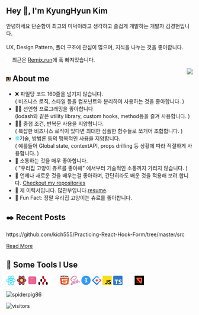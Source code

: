 


<h2>Hey 👋, I'm KyungHyun Kim</h2>
<p>안녕하세요 단순함이 최고의 미덕이라고 생각하고 즐겁게 개발하는 개발자 김경현입니다.
<br/>
<br/>
UX, Design Pattern, 폴더 구조에 관심이 많으며, 지식을 나누는 것을 좋아합니다.</p>

<p></p>
<p><img src="icons/remix.svg" alt="remix" width="12" height="12" /> 최근은 <a href="https://remix.run/">Remix.run</a>에 푹 빠져있습니다. <img src="icons/remix.svg" alt="remix" width="12" height="12" /></p>
<img align="right"  src="https://media1.giphy.com/media/13HgwGsXF0aiGY/giphy.gif" />
<h2><img src="pic/me.jpeg" alt="react" width="12" height="12" /> About me </h2>
<ul>
<li>❌ 파일당 코드 160줄을 넘기지 않습니다.</li>
( 비즈니스 로직, 스타일 등을 컴포넌트와 분리하여 사용하는 것을 좋아합니다. )
<li>👨‍💻 선언형 프로그래밍을 좋아합니다</li>
(lodash와 같은 utility library, custom hooks, method등을 즐겨 사용합니다. )
<li>👨‍💻 중첩 조건, 반복문 사용을 지양합니다.</li>
( 복잡한 비즈니스 로직이 있다면 최대한 심플한 함수들로 쪼개어 조합합니다. )
<li><img src="icons/react.svg" alt="react" width="12" height="12" />기술, 방법론 등의 맹목적인 사용을 지양합니다.</li>
( 예를들어 Global state, contextAPI, props drilling 등 상황에 따라 적절하게 사용합니다. )
<li>💬 소통하는 것을 매우 좋아합니다. </li>
( "우리집 고양이 츄르를 좋아해" 에서부터 기술적인 소통까지 가리지 않습니다. )
<li>🧐 언제나 새로운 것을 배우는걸 좋아하며, 간단히라도 배운 것을 적용해 보려 합니다. <a href="https://github.com/kich555?tab=repositories">Checkout my repositories</a> </li>
<li>📙 제 이력서입니다. 많관부입니다.<a href="https://www.stanleylim.me/resume/resume.pdf">resume</a>.</li>
<li>🎉 Fun Fact: 정말 우리집 고양이는 츄르를 좋아합니다.</li>
</ul>
<h2>✒️ Recent Posts</h2>
https://github.com/kich555/Practicing-React-Hook-Form/tree/master/src
<p><a target="_blank" href="https://blog.stanleylim.me">Read More</a></p>
<h2>🚀 Some Tools I Use</h2>
<p align="left">
<a target="_blank" rel="noreferrer noopener" href="https://reactjs.org/"><img src="icons/react.svg" alt="react" width="25" height="25" /></a>
<a target="_blank" rel="noreferrer noopener" href="https://tanstack.com/query/v4"><img src="icons/react-query.svg" alt="react-query" width="25" height="25" /></a>
<a target="_blank" rel="noreferrer noopener" href="https://react-hook-form.com/"><img src="icons/react-hook-form.svg" alt="react-hook-form" width="25" height="25" /></a>
<a target="_blank" rel="noreferrer noopener" href="https://reactrouter.com/en/main"><img src="icons/react-router.svg" alt="react-router" width="25" height="25" /></a>
<a target="_blank" rel="noreferrer noopener" href="https://remix.run/"><img src="icons/remix.svg" alt="remix" width="25" height="25" /></a>
<a target="_blank" rel="noreferrer noopener" href="https://developer.mozilla.org/en-US/docs/Glossary/HTML5"><img src="icons/html-5.svg" alt="html-5" width="25" height="25" /></a>
<a target="_blank" rel="noreferrer noopener" href="https://sass-lang.com/"><img src="icons/sass.svg" alt="sass" width="25" height="25" /></a>
<a target="_blank" rel="noreferrer noopener" href="https://mantine.dev/"><img src="icons/mantine.svg" alt="mantine" width="25" height="25" /></a>
<a target="_blank" rel="noreferrer noopener" href="https://ant.design/"><img src="icons/ant-design.svg" alt="ant-design" width="25" height="25" /></a>
<a target="_blank" rel="noreferrer noopener" href="https://developer.mozilla.org/ko/docs/Web/JavaScript"><img src="icons/javascript.svg" alt="javascript" width="25" height="25" /></a>
<a target="_blank" rel="noreferrer noopener" href="https://www.typescriptlang.org/"><img src="icons/typescript.svg" alt="typescript" width="25" height="25" /></a>
<a target="_blank" rel="noreferrer noopener" href="https://www.prisma.io/"><img src="icons/prisma.svg" alt="prisma" width="25" height="25" /></a>
<a target="_blank" rel="noreferrer noopener" href="https://mswjs.io/"><img src="icons/msw.svg" alt="msw" width="25" height="25" /></a>
</p>
<img src="https://github-readme-stats.vercel.app/api?username=kich555&show_icons=true&count_private=true" alt="spiderpig86" />
<p><img src="https://visitor-badge.glitch.me/badge?page_id=kich555.kich555" alt="visitors"></p>
